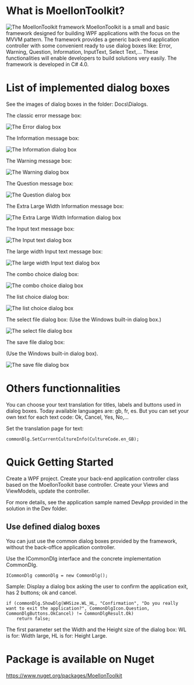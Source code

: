 # What is MoellonToolkit?
![The MoellonToolkit framework](Docs/Logo/MoellonToolkit_logo128.jpg) MoellonToolkit is a small and basic framework designed for building WPF applications with the focus on the MVVM pattern.
The framework provides a generic back-end application controller with some convenient ready to use dialog boxes like: Error, Warning, Question, Information, InputText, Select Text,...
These functionalities will enable developers to build solutions very easily. 
The framework is developed in C# 4.0.  

# List of implemented dialog boxes
See the images of dialog boxes in the folder: Docs\Dialogs.

The classic error message box:

![The Error dialog box](Docs/Dialogs/dlgError.jpg)

The Information message box:

![The Information dialog box](Docs/Dialogs/dlgInformation.jpg)

The Warning message box:

![The Warning dialog box](Docs/Dialogs/dlgWarning.jpg)

The Question message box:

![The Question dialog box](Docs/Dialogs/dlgQuestion.jpg)

The Extra Large Width Information message box:

![The Extra Large Width Information dialog box](Docs/Dialogs/dlgInformationWidthXL.jpg)

The Input text message box:

![The Input text dialog box](Docs/Dialogs/dlgInputText.jpg)

The large width Input text message box:

![The large width Input text dialog box](Docs/Dialogs/dlgInputTextWidthLarge.jpg)

The combo choice dialog box:

![The combo choice dialog box](Docs/Dialogs/dlgComboChoice.jpg)

The list choice dialog box:

![The list choice dialog box](Docs/Dialogs/dlgListChoice.jpg)

The select file  dialog box:
(Use the Windows built-in dialog box.)

![The select file  dialog box](Docs/Dialogs/dlgSelectFile.jpg)

The save file  dialog box:

(Use the Windows built-in dialog box).

![The save file  dialog box](Docs/Dialogs/dlgSaveFile.jpg)


# Others functionnalities
You can choose your text translation for titles, labels and buttons used in dialog boxes.
Today available languages are: gb, fr, es.
But you can set your own text for each text code: Ok, Cancel, Yes, No,...

Set the translation page for text:

    commonDlg.SetCurrentCultureInfo(CultureCode.en_GB);
	
# Quick Getting Started 
Create a WPF project. Create your back-end application controller class based on the MoellonToolkit base controller.
Create your Views and ViewModels, update the controller.

For more details, see the application sample named DevApp provided in the solution in the Dev folder.

## Use defined dialog boxes
You can just use the common dialog boxes provided by the framework, without the back-office application controller.

Use the ICommonDlg interface and the concrete implementation CommonDlg.

    ICommonDlg commonDlg = new CommonDlg();

Sample:	Display a dialog box asking the user to confirm the application exit, has 2 buttons; ok and cancel.

    if (commonDlg.ShowDlg(WHSize.WL_HL, "Confirmation", "Do you really want to exit the application?", CommonDlgIcon.Question, CommonDlgButtons.OkCancel) != CommonDlgResult.Ok)
		return false;

The first parameter set the Width and the Height size of the dialog box: 
WL is for: Width large, HL is for: Height Large.

# Package is available on Nuget
https://www.nuget.org/packages/MoellonToolkit
